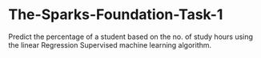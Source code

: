 # The-Sparks-Foundation-Task-1
Predict the percentage of a student based on the no. of study hours using the linear Regression Supervised machine learning algorithm.

